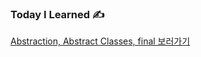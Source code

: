 ### Today I Learned ✍️

[Abstraction, Abstract Classes, final 보러가기](https://silicon-echinodon-49c.notion.site/Abstraction-Abstract-Classes-final-217a564bc2398067a588c12548cf1dd0)